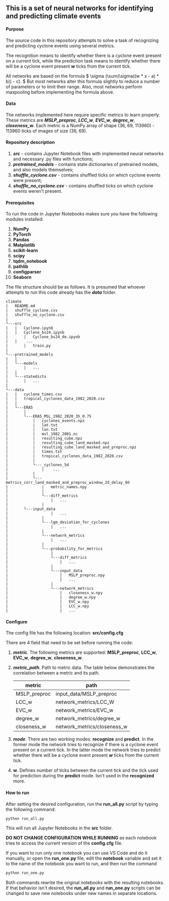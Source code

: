 ## This is a set of neural networks for identifying and predicting climate events

#### Purpose

The source code in this repository attempts to solve a task of recognizing and predicting cyclone events using several metrics.

The recognition means to identify whether there is a cyclone event present on a current tick, while the prediction task means to identify whether there will be a cyclone event present ***w*** ticks from the current tick.

All networks are based on the formula
$
\sigma (\sum(\sigma((w * x - a) * b)) - c).
$
But most networks alter this formula slightly to reduce a number of parameters or to limit their range. Also, most networks perform maxpooling before implementing the formula above.

#### Data

The networks implemented here require specific metrics to learn properly. These metrics are ***MSLP_preproc***, ***LCC_w***, ***EVC_w***, ***degree_w***, ***closeness_w***. Each metric is a NumPy array of shape (36, 69, 113960) - 113960 ticks of images of size (36, 69).

#### Repository description

1. ***src*** - contains Jupyter Notebook files with implemented neural networks and necessary .py files with functions;
2. ***pretrained_models*** - contains state dictionaries of pretrained models, and also models themselves;
3. ***shuffle_cyclone.csv*** - contains shuffled ticks on which cyclone events were present;
4. ***shuffle_no_cyclone.csv*** - contains shuffled ticks on which cyclone events weren't present.

#### Prerequisites

To run the code in Jupyter Notebooks makes sure you have the following modules installed:

1. **NumPy**
2. **PyTorch**
3. **Pandas**
4. **Matplotlib**
5. **scikit-learn**
6. **scipy**
7. **tqdm_notebook**
8. **pathlib**
9. **configparser**
10. **Seaborn**

The file structure should be as follows. It is presumed that whoever attempts to run this code already has the ***data*** folder.

```
climate
|   README.md
|   shuffle_cyclone.csv
|   shuffle_no_cyclone.csv
|
└---src
|	|   Cyclone.ipynb
|	|   Cyclone_bs24.ipynb
|   	|   Cyclone_bs24_de.ipynb
|	|    ...
|   	|   train.py	
|
└---pretrained_models
|   |
|   └---models
|       |   ...
|   |
|   └---statedicts
|       |   ...
|    
└---data
|   |   cyclone_times.csv
|   |   tropical_cyclones_data_1982_2020.csv
|   |
|   └---ERA5
|       |
|       └---ERA5_MSL_1982_2020_3h_0.75
|           |   cyclones_events.npz
|           |   lat.txt
|           |   lon.txt
|           |   msl_1982_2001.nc
|           |   resulting_cube.npz
|           |   resulting_cube_land_masked.npz
|           |   resulting_cube_land_masked_and_preproc.npz
|           |   times.txt
|           |   tropical_cyclones_data_1982_2020.csv
|           |
|           └---_cyclones_5d
|           	|    ...
|           |
|           └---metrics_corr_land_masked_and_preproc_window_2d_delay_0d
|               |   metric_names.npy
|               |
|               └---diff_metrics
|                   |   ...
|               |
|		└---input_data
|                   |   ...
|               |
|               └---lgm_deviation_for_cyclones
|                   |   ...
|               |
|               └---network_metrics
|                   |   ...
|               |
|               └---probability_for_metrics
|                   |
|                   └---diff_metrics
|                   	|   ...
|                   |
|                   └---input_data
|                       |   MSLP_preproc.npy
|                       |   ...
|                   |
|                   └---network_metrics
|                       |   closeness_w.npy
|                       |   degree_w.npy
|                       |   EVC_w.npy
|                       |   LCC_w.npy
|                       |   ...
```

#### Configure

The config file has the following location: **src/config.cfg**

There are 4 field that need to be set before running the code:

1. ***metric***. The following metrics are supported: **MSLP_preproc**, **LCC_w**, **EVC_w**, **degree_w**, **closeness_w**.

2. ***metric_path***. Path to metric data. The table below demonstrates the correlation between a metric and its path.

   | metric       | path                        |
   | ------------ | --------------------------- |
   | MSLP_preproc | input_data/MSLP_preproc     |
   | LCC_w        | network_metrics/LCC_W       |
   | EVC_w        | network_metrics/EVC_w       |
   | degree_w     | network_metrics/degree_w    |
   | closeness_w  | network_metrics/closeness_w |

3. ***mode***. There are two working modes: **recognize** and **predict**. In the former mode the network tries to recognize if there is a cyclone event present on a current tick. In the latter mode the network tries to predict whether there will be a cyclone event present ***w*** ticks from the current tick.
4. **w**. Defines number of ticks between the current tick and the tick used for prediction during the **predict** mode. Isn't used in the **recognized** more.

#### How to run

After setting the desired configuration, run the **run_all.py** script by typing the following command:

```bash
python run_all.py
```

This will run all Jupyter Notebooks in the **src** folder. 

**DO NOT CHANGE CONFIGURATION WHILE RUNNING** as each notebook tries to access the current version of the **config.cfg** file.

If you want to run only one notebook you can use VS Code and do it manually, or open the **run_one.py** file, edit the **notebook** variable and set it to the name of the notebook you want to run, and then run the command

```bash
python run_one.py
```

Both commands rewrite the original notebooks with the resulting notebooks. If that behavior isn't desired, the **run_all.py** and **run_one.py** scripts can be changed to save new notebooks under new names in separate locations.

